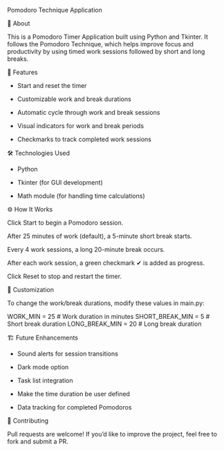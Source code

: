 Pomodoro Technique Application

📌 About

This is a Pomodoro Timer Application built using Python and Tkinter. It follows the Pomodoro Technique, which helps improve focus and productivity by using timed work sessions followed by short and long breaks.

🎯 Features

- Start and reset the timer

- Customizable work and break durations

- Automatic cycle through work and break sessions

- Visual indicators for work and break periods
 
- Checkmarks to track completed work sessions

🛠 Technologies Used

- Python

- Tkinter (for GUI development)

- Math module (for handling time calculations)

⚙️ How It Works

Click Start to begin a Pomodoro session.

After 25 minutes of work (default), a 5-minute short break starts.

Every 4 work sessions, a long 20-minute break occurs.

After each work session, a green checkmark ✔ is added as progress.

Click Reset to stop and restart the timer.

📝 Customization

To change the work/break durations, modify these values in main.py:

WORK_MIN = 25  # Work duration in minutes
SHORT_BREAK_MIN = 5  # Short break duration
LONG_BREAK_MIN = 20  # Long break duration

🏗 Future Enhancements

- Sound alerts for session transitions

- Dark mode option

- Task list integration

- Make the time duration be user defined
  
-  Data tracking for completed Pomodoros

🤝 Contributing

Pull requests are welcome! If you’d like to improve the project, feel free to fork and submit a PR.

